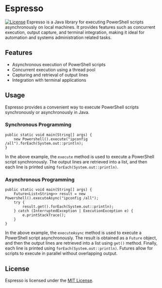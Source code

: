 # Espresso
[![License](https://img.shields.io/badge/license-MIT-blue.svg)](LICENSE)
Espresso is a Java library for executing PowerShell scripts asynchronously on local machines. It provides features such as concurrent execution, output capture, and terminal integration, making it ideal for automation and systems administration related tasks.

## Features
- Asynchronous execution of PowerShell scripts
- Concurrent execution using a thread pool
- Capturing and retrieval of output lines
- Integration with terminal applications

## Usage

Espresso provides a convenient way to execute PowerShell scripts synchronously or asynchronously in Java.

### Synchronous Programming
```
public static void main(String[] args) { 
	new Powershell().execute("ipconfig /all").forEach(System.out::println);
}
```
In the above example, the `execute` method is used to execute a PowerShell script synchronously. The output lines are retrieved into a list, and then each line is printed using `forEach(System.out::println)`.
### Asynchronous Programming
```
public static void main(String[] args) {
	Future<List<String>> result = new Powershell().executeAsync("ipconfig /all");
	try {
		result.get().forEach(System.out::println);
	} catch (InterruptedException | ExecutionException e) {
		e.printStackTrace();
	}
}
```
In the above example, the `executeAsync` method is used to execute a PowerShell script asynchronously. The result is obtained as a `Future` object, and then the output lines are retrieved into a list using `get()` method. Finally, each line is printed using `forEach(System.out::println)`. Futures allow for scripts to execute in parallel without overlapping output.

## License
Espresso is licensed under the [MIT License](https://chat.openai.com/LICENSE).